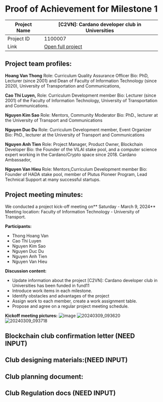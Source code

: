 #  Proof of Achievement for Milestone 1
|  Project Name |  [C2VN]: Cardano developer club in Universities |
| ------------ | ------------ |
| Project ID  | 1100007  |
|  Link  |  [Open full project](https://projectcatalyst.io/funds/11/cardano-open-ecosystem/c2vn-cardano-developer-club-in-universities-3e95c) |

## Project team profiles:
**Hoang Van Thong**
Role: Curriculum Quality Assurance Officer
Bio: PhD, Lecturer (since 2001) and Dean of Faculty of Information Technology (since 2020), University of Transportation and Communications,

**Cao Thi Luyen,**
Role: Curriculum Development member
Bio: Lecturer (since 2001) of the Faculty of Information Technology, University of Transportation and Communications.

**Nguyen Kim Sao**
Role: Mentors, Community Moderator
Bio: PhD., lecturer at the University of Transport and Communications

**Nguyen Duc Du**
Role: Curriculum Development member, Event Organizer
Bio: PhD., lecturer at the University of Transport and Communications

**Nguyen Anh Tien**
Role: Project Manager, Product Owner, Blockchain Developer
Bio: the Founder of the VILAI stake pool, and a computer science expert working in the Cardano/Crypto space since 2018. Cardano Ambassador,

**Nguyen Van Hieu**
Role: Mentors,Curriculum Development member
Bio: Founder of HADA stake pool, member of Plutus Pioneer Program, Lead Technical Support at many successful startups.


## Project meeting minutes:
We conducted a project kick-off meeting on** Saturday - March 9, 2024**
Meeting location: Faculty of Information Technology - University of Transport.

**Participants:**
- Thong Hoang Van
- Cao Thi Luyen
- Nguyen Kim Sao
- Nguyen Duc Du
- Nguyen Anh Tien
- Nguyen Van Hieu

**Discussion content:**
- Update information about the project [C2VN]: Cardano developer club in Universities has been funded in fund11
- Introduce work items in each milestone.
- Identify obstacles and advantages of the project
- Assign work to each member, create a work assignment table.
- Propose and agree on a regular project meeting schedule.

**Kickoff meeting pictures:**
 ![image](https://github.com/cardano2vn/fund11/assets/107251579/0a1d1937-9a2b-4f48-b5bc-b9312788d9b5)
![20240309_093620](https://github.com/cardano2vn/fund11/assets/107251579/230129d1-1d38-4c05-a10f-ea8e0a239516)
![20240309_093718](https://github.com/cardano2vn/fund11/assets/107251579/64c094f4-eeb1-489d-a60c-250fe0b0e0b8)


## Blockchain club confirmation letter (NEED INPUT)
## Club designing materials:(NEED INPUT)
## Club planning document:

## Club Regulation docs (NEED INPUT)
